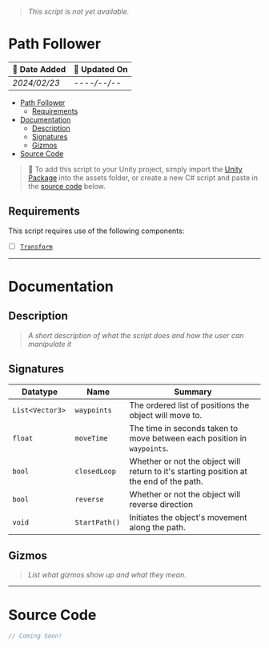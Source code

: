 > *This script is not yet available.*
# Path Follower

| 📆 Date Added | 📆 Updated On |
|-|-|
|*2024/02/23*|*----/--/--*|

- [Path Follower](#path-follower)
  - [Requirements](#requirements)
- [Documentation](#documentation)
  - [Description](#description)
  - [Signatures](#signatures)
  - [Gizmos](#gizmos)
- [Source Code](#source-code)

> :paperclip: To add this script to your Unity project, simply import the [Unity Package](./) into the assets folder, or create a new C# script and paste in the [source code](./specs.md#source-code) below.

## Requirements

This script requires use of the following components:
- [ ] [`Transform`](https://docs.unity3d.com/ScriptReference/Transform.html)

---
# Documentation

## Description
> *A short description of what the script does and how the user can manipulate it*
 
## Signatures

| Datatype | Name | Summary |
|-|-|-|
| `List<Vector3> ` | `waypoints ` | The ordered list of positions the object will move to. |
| `float ` | `moveTime ` | The time in seconds taken to move between each position in `waypoints`. |
| `bool ` | `closedLoop ` | Whether or not the object will return to it's starting position at the end of the path. |
| `bool ` | `reverse ` | Whether or not the object will reverse direction |
| `void ` | `StartPath() ` | Initiates the object's movement along the path. |

## Gizmos

> *List what gizmos show up and what they mean.*

---
# Source Code
``` cs
// Coming Soon!
```